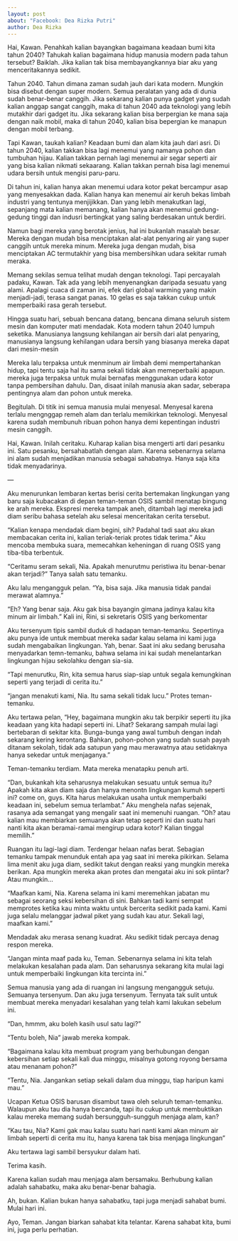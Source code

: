 ```yaml
---
layout: post
about: "Facebook: Dea Rizka Putri"
author: Dea Rizka
---
```




Hai, Kawan. Penahkah kalian bayangkan bagaimana keadaan bumi kita tahun 2040? Tahukah kalian bagaimana hidup manusia modern pada tahun tersebut? Baiklah. Jika kalian tak bisa membayangkannya biar aku yang menceritakannya sedikit.



Tahun 2040. Tahun dimana zaman sudah jauh dari kata modern. Mungkin bisa disebut dengan super modern. Semua peralatan yang ada di dunia sudah benar-benar canggih. Jika sekarang kalian punya gadget yang sudah kalian anggap sangat canggih, maka di tahun 2040 ada teknologi yang lebih mutakhir dari gadget itu. Jika sekarang kalian bisa berpergian ke mana saja dengan naik mobil, maka di tahun 2040, kalian bisa bepergian ke manapun dengan mobil terbang.



Tapi Kawan, taukah kalian? Keadaan bumi dan alam kita jauh dari asri. Di tahun 2040, kalian takkan bisa lagi menemui yang namanya pohon dan tumbuhan hijau. Kalian takkan pernah lagi menemui air segar seperti air yang bisa kalian nikmati sekaarang. Kalian takkan pernah bisa lagi menemui udara bersih untuk mengisi paru-paru.

Di tahun ini, kalian hanya akan menemui udara kotor pekat bercampur asap yang menyesakkan dada. Kalian hanya kan menemui air keruh bekas limbah industri yang tentunya menjijikkan. Dan yang lebih menakutkan lagi, sepanjang mata kalian memanang, kalian hanya akan menemui gedung-gedung tinggi dan indusri bertingkat yang saling berdesakan untuk berdiri.





 

Namun bagi mereka yang berotak jenius, hal ini bukanlah masalah besar. Mereka dengan mudah bisa menciptakan alat-alat penyaring air yang super canggih untuk mereka minum. Mereka juga dengan mudah, bisa menciptakan AC termutakhir yang bisa membersihkan udara sekitar rumah meraka.



Memang sekilas semua telihat mudah dengan teknologi. Tapi percayalah padaku, Kawan. Tak ada yang lebih menyenangkan daripada sesuatu yang alami. Apalagi cuaca di zaman ini, efek dari global warming yang makin menjadi-jadi, terasa sangat panas. 10 gelas es saja takkan cukup untuk memperbaiki rasa gerah tersebut.



Hingga suatu hari, sebuah bencana datang, bencana dimana seluruh sistem mesin dan komputer mati mendadak. Kota modern tahun 2040 lumpuh seketika. Manusianya langsung kehilangan air bersih dari alat penyaring, manusianya langsung kehilangan udara bersih yang biasanya mereka dapat dari mesin-mesin

Mereka lalu terpaksa untuk menminum air limbah demi mempertahankan hidup, tapi tentu saja hal itu sama sekali tidak akan memeperbaiki apapun. mereka juga terpaksa untuk mulai bernafas menggunakan udara kotor tanpa pembersihan dahulu. Dan, disaat inilah manusia akan sadar, seberapa pentingnya alam dan pohon untuk mereka.



Begitulah. Di titik ini semua manusia mulai menyesal. Menyesal karena terlalu mengnggap remeh alam dan terlalu memikirkan teknologi. Menyesal karena sudah membunuh ribuan pohon hanya demi kepentingan industri mesin canggih.

Hai, Kawan. Inilah ceritaku. Kuharap kalian bisa mengerti arti dari pesanku ini. Satu pesanku, bersahabatlah dengan alam. Karena sebenarnya selama ini alam sudah menjadikan manusia sebagai sahabatnya. Hanya saja kita tidak menyadarinya.



—



Aku menurunkan lembaran kertas berisi cerita bertemakan lingkungan yang baru saja kubacakan di depan teman-teman OSIS sambil menatap bingung ke arah mereka. Ekspresi mereka tampak aneh, ditambah lagi mereka jadi diam seribu bahasa setelah aku selesai menceritakan cerita tersebut.



“Kalian kenapa mendadak diam begini, sih? Padahal tadi saat aku akan membacakan cerita ini, kalian teriak-teriak protes tidak terima.” Aku mencoba membuka suara, memecahkan keheningan di ruang OSIS yang tiba-tiba terbentuk.

“Ceritamu seram sekali, Nia. Apakah menurutmu peristiwa itu benar-benar akan terjadi?” Tanya salah satu temanku.

Aku lalu mengangguk pelan. “Ya, bisa saja. Jika manusia tidak pandai merawat alamnya.”

“Eh? Yang benar saja. Aku gak bisa bayangin gimana jadinya kalau kita minum air limbah.” Kali ini, Rini, si sekretaris OSIS yang berkomentar



Aku tersenyum tipis sambil duduk di hadapan teman-temanku. Sepertinya aku punya ide untuk membuat mereka sadar kalau selama ini kami juga sudah mengabaikan lingkungan. Yah, benar. Saat ini aku sedang berusaha menyadarkan temn-temanku, bahwa selama ini kai sudah menelantarkan lingkungan hijau sekolahku dengan sia-sia.

“Tapi menurutku, Rin, kita semua harus siap-siap untuk segala kemungkinan seperti yang terjadi di cerita itu.”

“jangan menakuti kami, Nia. Itu sama sekali tidak lucu.” Protes teman-temanku.

Aku tertawa pelan, “Hey, bagaimana mungkin aku tak berpikir seperti itu jika keadaan yang kita hadapi seperti ini. Lihat? Sekarang sampah mulai lagi bertebaran di sekitar kita. Bunga-bunga yang awal tumbuh dengan indah sekarang kering kerontang. Bahkan, pohon-pohon yang sudah susah payah ditanam sekolah, tidak ada satupun yang mau merawatnya atau setidaknya hanya sekedar untuk menjaganya.”

Teman-temanku terdiam. Mata mereka menatapku penuh arti.



“Dan, bukankah kita seharusnya melakukan sesuatu untuk semua itu? Apakah kita akan diam saja dan hanya menontn lingkungan kumuh seperti ini? come on, guys. Kita harus melakukan usaha untuk memperbaiki keadaan ini, sebelum semua terlambat.” Aku menghela nafas sejenak, rasanya ada semangat yang mengalir saat ini memenuhi ruangan. “Oh? atau kalian mau membiarkan semuanya akan tetap seperti ini dan suatu hari nanti kita akan beramai-ramai mengirup udara kotor? Kalian tinggal memilih.”



Ruangan itu lagi-lagi diam. Terdengar helaan nafas berat. Sebagian temanku tampak menunduk entah apa yag saat ini mereka pikirkan. Selama lima menit aku juga diam, sedikit takut dengan reaksi yang mungkin mereka berikan. Apa mungkin mereka akan protes dan mengatai aku ini sok piintar? Atau mungkin…



“Maafkan kami, Nia. Karena selama ini kami meremehkan jabatan mu sebagai seorang seksi kebersihan di sini. Bahkan tadi kami sempat memprotes ketika kau minta waktu untuk bercerita sedikit pada kami. Kami juga selalu melanggar jadwal piket yang sudah kau atur. Sekali lagi, maafkan kami.”

Mendadak aku merasa senang kuadrat. Aku sedikit tidak percaya denag respon mereka.

“Jangan minta maaf pada ku, Teman. Sebenarnya selama ini kita telah melakukan kesalahan pada alam. Dan seharusnya sekarang kita mulai lagi untuk memperbaiki lingkungan kita tercinta ini.”

Semua manusia yang ada di ruangan ini langsung mengangguk setuju. Semuanya tersenyum. Dan aku juga tersenyum. Ternyata tak sulit untuk membuat mereka menyadari kesalahan yang telah kami lakukan sebelum ini.



“Dan, hmmm, aku boleh kasih usul satu lagi?”

“Tentu boleh, Nia” jawab mereka kompak.

“Bagaimana kalau kita membuat program yang berhubungan dengan kebersihan setiap sekali kali dua minggu, misalnya gotong royong bersama atau menanam pohon?”

“Tentu, Nia. Jangankan setiap sekali dalam dua minggu, tiap haripun kami mau.”

Ucapan Ketua OSIS barusan disambut tawa oleh seluruh teman-temanku. Walaupun aku tau dia hanya bercanda, tapi itu cukup untuk membuktikan kalau mereka memang sudah bersungguh-sungguh menjaga alam, kan?





 

“Kau tau, Nia? Kami gak mau kalau suatu hari nanti kami akan minum air limbah seperti di cerita mu itu, hanya karena tak bisa menjaga lingkungan”

Aku tertawa lagi sambil bersyukur dalam hati.

Terima kasih.

Karena kalian sudah mau menjaga alam bersamaku. Berhubung kalian adalah sahabatku, maka aku benar-benar bahagia.

Ah, bukan. Kalian bukan hanya sahabatku, tapi juga menjadi sahabat bumi. Mulai hari ini.

Ayo, Teman. Jangan biarkan sahabat kita telantar. Karena sahabat kita, bumi ini, juga perlu perhatian.